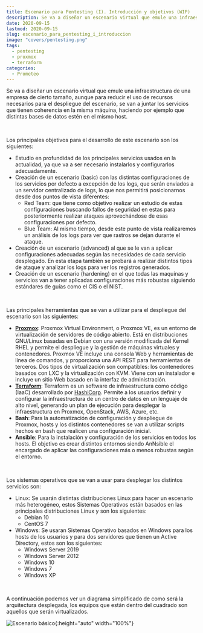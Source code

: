 ```yaml
---
title: Escenario para Pentesting (I). Introducción y objetivos (WIP)
description: Se va a diseñar un escenario virtual que emule una infraestructura de una empresa de cierto tamaño, aunque para reducir el uso de recursos necesarios para el despliegue del escenario, se van a juntar los servicios que tienen coherencia en la misma maquina, haciendo por ejemplo que distintas bases de datos estén en el mismo host.
date: 2020-09-15
lastmod: 2020-09-15
slug: escenario_para_pentesting_i_introduccion
image: "covers/pentesting.png"
tags:
  - pentesting
  - proxmox
  - terraform
categories:
  - Prometeo
---
```



Se va a diseñar un escenario virtual que emule una infraestructura de una empresa de cierto tamaño, aunque para reducir el uso de recursos necesarios para el despliegue del escenario, se van a juntar los servicios que tienen coherencia en la misma máquina, haciendo por ejemplo que distintas bases de datos estén en el mismo host.

<br/>

Los principales objetivos para el desarrollo de este escenario son los siguientes:

- Estudio en profundidad de los principales servicios usados en la actualidad, ya que va a ser necesario instalarlos y configurarlos adecuadamente.
- Creación de un escenario (basic) con las distintas configuraciones de los servicios por defecto a excepción de los logs, que serán enviados a un servidor centralizado de logs, lo que nos permitirá posicionarnos desde dos puntos de vista diferentes:
    - Red Team: que tiene como objetivo realizar un estudio de estas configuraciones buscando fallos de seguridad en estas para posteriormente realizar ataques aprovechándose de esas configuraciones por defecto.
    - Blue Team: Al mismo tiempo, desde este punto de vista realizaremos un análisis de los logs para ver que rastros se dejan durante el ataque.
- Creación de un escenario (advanced) al que se le van a aplicar configuraciones adecuadas según las necesidades de cada servicio desplegado. En esta etapa también se probará a realizar distintos tipos de ataque y analizar los logs para ver los registros generados.
- Creación de un escenario (hardening) en el que todas las maquinas y servicios van a tener aplicadas configuraciones más robustas siguiendo estándares de guías como el CIS o el NIST.

<br/>

Las principales herramientas que se van a utilizar para el despliegue del escenario son las siguientes:

- [__Proxmox__][Proxmox]: Proxmox Virtual Environment, o Proxmox VE, es un entorno de virtualización de servidores de código abierto. Está en distribuciones GNU/Linux basadas en Debian con una versión modificada del Kernel RHEL y permite el despliegue y la gestión de máquinas virtuales y contenedores. Proxmox VE incluye una consola Web y herramientas de línea de comandos, y proporciona una API REST para herramientas de terceros. Dos tipos de virtualización son compatibles: los contenedores basados con LXC y la virtualización con KVM. Viene con un instalador e incluye un sitio Web basado en la interfaz de administración.
- [__Terraform__][Terraform]: Terraform es un software de infraestructura como código (IaaC) desarrollado por [HashiCorp][hashicorp]. Permite a los usuarios definir y configurar la infraestructura de un centro de datos en un lenguaje de alto nivel, generando un plan de ejecución para desplegar la infraestructura en Proxmox, OpenStack, AWS, Azure, etc.
- __Bash__: Para la automatización de configuración y despliegue de Proxmox, hosts y los distintos contenedores se van a utilizar scripts hechos en bash que realicen una configuración inicial.
- __Ansible__: Para la instalación y configuración de los servicios en todos los hosts. El objetivo es crear distintos entornos siendo AnNsible el encargado de aplicar las configuraciones más o menos robustas según el entorno.



[hashicorp]: https://www.hashicorp.com/
[Proxmox]: https://es.wikipedia.org/wiki/Proxmox_Virtual_Environment
[Terraform]: https://es.wikipedia.org/wiki/Terraform_(software)

<br/>



Los sistemas operativos que se van a usar para desplegar los distintos servicios son:

- Linux: Se usarán distintas distribuciones Linux para hacer un escenario más heterogéneo, estos Sistemas Operativos están basados en las principales distribuciones Linux y son los siguientes:
    - Debian 10
    - CentOS 7
- Windows: Se usaran Sistemas Operativo basados en Windows para los hosts de los usuarios y para dos servidores que tienen un Active Directory, estos son los siguientes:
    - Windows Server 2019
    - Windows Server 2012
    - Windows 10
    - Windows 7
    - Windows XP






<br/>

A continuación podemos ver un diagrama simplificado de como será la arquitectura desplegada, los equipos que están dentro del cuadrado son aquellos que serán virtualizados.


![Escenario básico](/images/prometeo/Basic_Scenario.svg){:height="auto" width="100%"}








